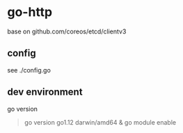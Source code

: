 # go-http

base on github.com/coreos/etcd/clientv3

## config

see ./config.go

## dev environment

go version

> go version go1.12 darwin/amd64 & go module enable
